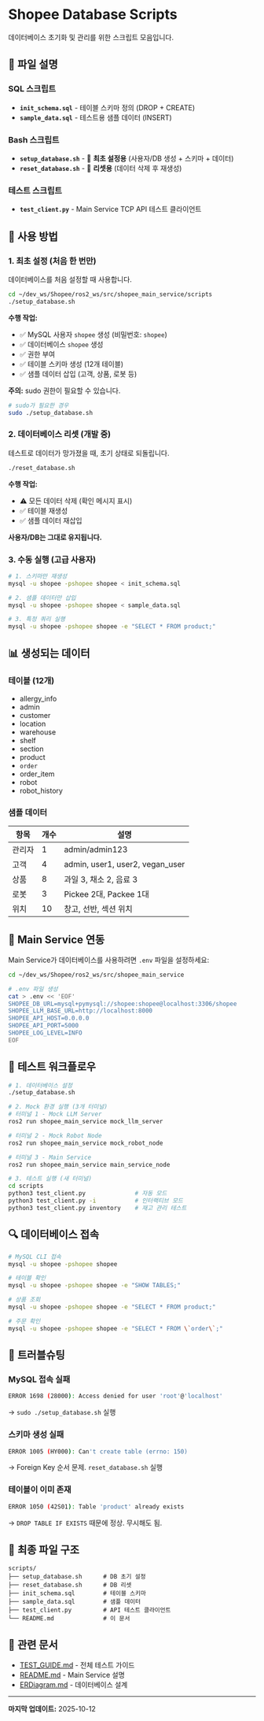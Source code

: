 # Shopee Database Scripts

데이터베이스 초기화 및 관리를 위한 스크립트 모음입니다.

## 📁 파일 설명

### SQL 스크립트
- **`init_schema.sql`** - 테이블 스키마 정의 (DROP + CREATE)
- **`sample_data.sql`** - 테스트용 샘플 데이터 (INSERT)

### Bash 스크립트
- **`setup_database.sh`** - 🔧 **최초 설정용** (사용자/DB 생성 + 스키마 + 데이터)
- **`reset_database.sh`** - 🔄 **리셋용** (데이터 삭제 후 재생성)

### 테스트 스크립트
- **`test_client.py`** - Main Service TCP API 테스트 클라이언트

## 🚀 사용 방법

### 1. 최초 설정 (처음 한 번만)

데이터베이스를 처음 설정할 때 사용합니다.

```bash
cd ~/dev_ws/Shopee/ros2_ws/src/shopee_main_service/scripts
./setup_database.sh
```

**수행 작업:**
- ✅ MySQL 사용자 `shopee` 생성 (비밀번호: `shopee`)
- ✅ 데이터베이스 `shopee` 생성
- ✅ 권한 부여
- ✅ 테이블 스키마 생성 (12개 테이블)
- ✅ 샘플 데이터 삽입 (고객, 상품, 로봇 등)

**주의:** sudo 권한이 필요할 수 있습니다.

```bash
# sudo가 필요한 경우
sudo ./setup_database.sh
```

### 2. 데이터베이스 리셋 (개발 중)

테스트로 데이터가 망가졌을 때, 초기 상태로 되돌립니다.

```bash
./reset_database.sh
```

**수행 작업:**
- ⚠️ 모든 데이터 삭제 (확인 메시지 표시)
- ✅ 테이블 재생성
- ✅ 샘플 데이터 재삽입

**사용자/DB는 그대로 유지됩니다.**

### 3. 수동 실행 (고급 사용자)

```bash
# 1. 스키마만 재생성
mysql -u shopee -pshopee shopee < init_schema.sql

# 2. 샘플 데이터만 삽입
mysql -u shopee -pshopee shopee < sample_data.sql

# 3. 특정 쿼리 실행
mysql -u shopee -pshopee shopee -e "SELECT * FROM product;"
```

## 📊 생성되는 데이터

### 테이블 (12개)
- allergy_info
- admin
- customer
- location
- warehouse
- shelf
- section
- product
- `order`
- order_item
- robot
- robot_history

### 샘플 데이터
| 항목 | 개수 | 설명 |
|------|------|------|
| 관리자 | 1 | admin/admin123 |
| 고객 | 4 | admin, user1, user2, vegan_user |
| 상품 | 8 | 과일 3, 채소 2, 음료 3 |
| 로봇 | 3 | Pickee 2대, Packee 1대 |
| 위치 | 10 | 창고, 선반, 섹션 위치 |

## 🔌 Main Service 연동

Main Service가 데이터베이스를 사용하려면 `.env` 파일을 설정하세요:

```bash
cd ~/dev_ws/Shopee/ros2_ws/src/shopee_main_service

# .env 파일 생성
cat > .env << 'EOF'
SHOPEE_DB_URL=mysql+pymysql://shopee:shopee@localhost:3306/shopee
SHOPEE_LLM_BASE_URL=http://localhost:8000
SHOPEE_API_HOST=0.0.0.0
SHOPEE_API_PORT=5000
SHOPEE_LOG_LEVEL=INFO
EOF
```

## 🧪 테스트 워크플로우

```bash
# 1. 데이터베이스 설정
./setup_database.sh

# 2. Mock 환경 실행 (3개 터미널)
# 터미널 1 - Mock LLM Server
ros2 run shopee_main_service mock_llm_server

# 터미널 2 - Mock Robot Node
ros2 run shopee_main_service mock_robot_node

# 터미널 3 - Main Service
ros2 run shopee_main_service main_service_node

# 3. 테스트 실행 (새 터미널)
cd scripts
python3 test_client.py              # 자동 모드
python3 test_client.py -i           # 인터랙티브 모드
python3 test_client.py inventory    # 재고 관리 테스트
```

## 🔍 데이터베이스 접속

```bash
# MySQL CLI 접속
mysql -u shopee -pshopee shopee

# 테이블 확인
mysql -u shopee -pshopee shopee -e "SHOW TABLES;"

# 상품 조회
mysql -u shopee -pshopee shopee -e "SELECT * FROM product;"

# 주문 확인
mysql -u shopee -pshopee shopee -e "SELECT * FROM \`order\`;"
```

## 📝 트러블슈팅

### MySQL 접속 실패
```bash
ERROR 1698 (28000): Access denied for user 'root'@'localhost'
```
→ `sudo ./setup_database.sh` 실행

### 스키마 생성 실패
```bash
ERROR 1005 (HY000): Can't create table (errno: 150)
```
→ Foreign Key 순서 문제. `reset_database.sh` 실행

### 테이블이 이미 존재
```bash
ERROR 1050 (42S01): Table 'product' already exists
```
→ `DROP TABLE IF EXISTS` 때문에 정상. 무시해도 됨.

## 📂 최종 파일 구조

```
scripts/
├── setup_database.sh      # DB 초기 설정
├── reset_database.sh      # DB 리셋
├── init_schema.sql        # 테이블 스키마
├── sample_data.sql        # 샘플 데이터
├── test_client.py         # API 테스트 클라이언트
└── README.md              # 이 문서
```

## 🔗 관련 문서

- [TEST_GUIDE.md](../TEST_GUIDE.md) - 전체 테스트 가이드
- [README.md](../README.md) - Main Service 설명
- [ERDiagram.md](../../../../docs/ERDiagram/ERDiagram.md) - 데이터베이스 설계

---

**마지막 업데이트:** 2025-10-12


